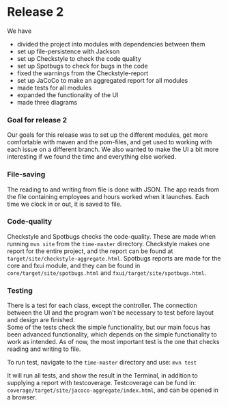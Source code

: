 # Release 2
We have 
- divided the project into modules with dependencies between them
- set up file-persistence with Jackson
- set up Checkstyle to check the code quality
- set up Spotbugs to check for bugs in the code
- fixed the warnings from the Checkstyle-report
- set up JaCoCo to make an aggregated report for all modules
- made tests for all modules
- expanded the functionality of the UI
- made three diagrams

### Goal for release 2
Our goals for this release was to set up the different modules, get more comfortable with maven and the pom-files, and get used to working with each issue on a different branch. We also wanted to make the UI a bit more interesting if we found the time and everything else worked.  

### File-saving
The reading to and writing from file is done with JSON.
The app reads from the file containing employees and hours worked when it launches. Each time we clock in or out, it is saved to file.

### Code-quality
Checkstyle and Spotbugs checks the code-quality. These are made when running ```mvn site``` from the ```time-master``` directory. Checkstyle makes one report for the entire project, and the report can be found at `target/site/checkstyle-aggregate.html`. Spotbugs reports are made for the core and fxui module, and they can be found in
`core/target/site/spotbugs.html` and `fxui/target/site/spotbugs.html`.

### Testing
There is a test for each class, except the controller. The connection between the UI and the program won't be necessary to test before layout and design are finished.  
Some of the tests check the simple functionality, but our main focus has been advanced functionality, which depends on the simple functionality to work as intended. As of now, the most important test is the one that checks reading and writing to file. 

To run test, navigate to the ```time-master``` directory and use:
```mvn test```

It will run all tests, and show the result in the Terminal, in addition to supplying a report with testcoverage. Testcoverage can be fund in: `coverage/target/site/jacoco-aggregate/index.html`, and can be opened in a browser.
